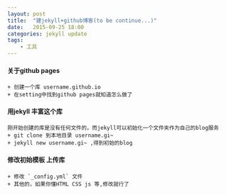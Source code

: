 ```yaml
---
layout: post
title:  "建jekyll+github博客(to be continue...)"
date:   2015-09-25 18:00
categories: jekyll update
tags: 
    - 工具
---
```


#### 关于github pages
    + 创建一个库 username.github.io 
    + 在setting中找到github pages就知道怎么做了

#### 用jekyll 丰富这个库
    刚开始创建的库是没有任何文件的，而jekyll可以初始化一个文件夹作为自己的blog服务
    + git clone 到本地目录 username.gi~
    + jekyll new username.gi~ ,得到初始的blog

#### 修改初始模板 上传库
    + 修改 `_config.yml` 文件 
    + 其他的，如果你懂HTML CSS js 等,修改就行了

